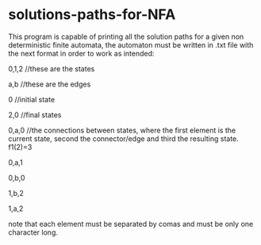 # solutions-paths-for-NFA

This program is capable of printing all the solution paths for a given non deterministic finite automata, the automaton must be written in .txt file 
with the next format in order to work as intended:

0,1,2     //these are the states 

a,b       //these are the edges

0         //initial state

2,0      //final states

0,a,0    //the connections between states, where the first element is the current state, second the connector/edge and third the resulting state. f1(2)=3

0,a,1

0,b,0

1,b,2

1,a,2

note that each element must be separated by comas and must be only one character long.
